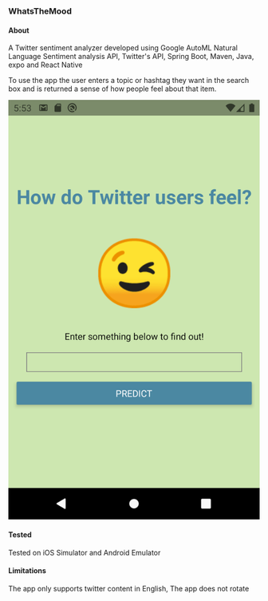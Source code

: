### WhatsTheMood

#### About

A Twitter sentiment analyzer developed using Google AutoML Natural Language Sentiment analysis API, Twitter's API, Spring Boot, Maven, Java, expo and React Native

To use the app the user enters a topic or hashtag they want in the search box and is returned a sense of how people feel about that item.

![Example-screenshot](Example_app_screenshot.png)

#### Tested

Tested on iOS Simulator and Android Emulator

#### Limitations

The app only supports twitter content in English,
The app does not rotate
